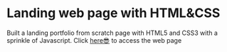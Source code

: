 # Landing web page with HTML&CSS

Built a landing portfolio from scratch page with HTML5 and CSS3 with a sprinkle of Javascript. Click [here😎](https://chimerical-wisp-5c1812.netlify.app/) to access the web page
